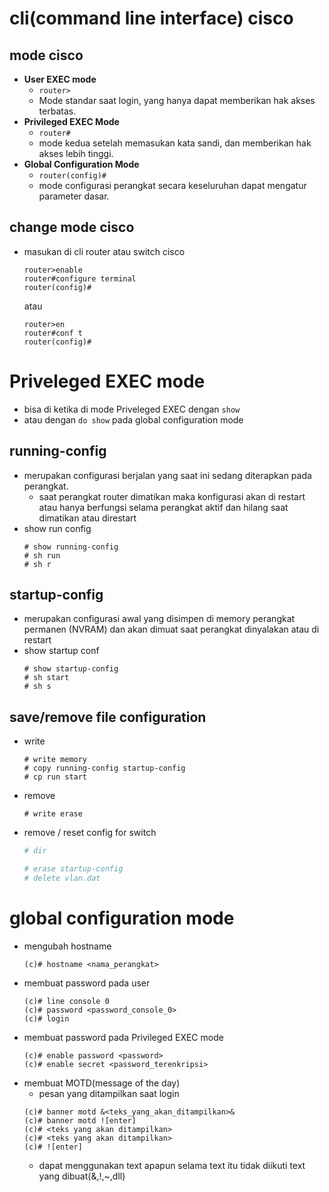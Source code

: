 # cli(command line interface) cisco
## mode cisco
- **User EXEC mode**
  - ```router>```
  - Mode standar saat login, yang hanya dapat memberikan hak akses terbatas.
- **Privileged EXEC Mode**
  - ```router#```
  - mode kedua setelah memasukan kata sandi, dan memberikan hak akses lebih tinggi.
- **Global Configuration Mode**
  - ```router(config)#```
  - mode configurasi perangkat secara keseluruhan dapat mengatur parameter dasar.

## change mode cisco
- masukan di cli router atau switch cisco
  ```
  router>enable
  router#configure terminal
  router(config)#
  ```
  atau
  ```
  router>en
  router#conf t
  router(config)#
  ```

# Priveleged EXEC mode
- bisa di ketika di mode Priveleged EXEC dengan ```show```
- atau dengan ```do show``` pada global configuration mode

## running-config
- merupakan configurasi berjalan yang saat ini sedang diterapkan pada perangkat.
  - saat perangkat router dimatikan maka konfigurasi akan di restart atau hanya berfungsi selama perangkat aktif dan hilang saat dimatikan atau direstart
- show run config
  ```
  # show running-config
  # sh run
  # sh r 
  ```

## startup-config
- merupakan configurasi awal yang disimpen di memory perangkat permanen (NVRAM) dan akan dimuat saat perangkat dinyalakan atau di restart
- show startup conf
  ```
  # show startup-config
  # sh start
  # sh s
  ```

## save/remove file configuration
- write
  ```
  # write memory
  # copy running-config startup-config
  # cp run start
  ```
- remove
  ```
  # write erase
  ```
- remove / reset config for switch
  ```bash
  # dir

  # erase startup-config
  # delete vlan.dat
  ```

# global configuration mode
- mengubah hostname
  ```
  (c)# hostname <nama_perangkat>
  ```
- membuat password pada user
  ```
  (c)# line console 0
  (c)# password <password_console_0>
  (c)# login
  ```
- membuat password pada Privileged EXEC mode
  ```
  (c)# enable password <password>
  (c)# enable secret <password_terenkripsi>
  ```
- membuat MOTD(message of the day)
  - pesan yang ditampilkan saat login
  ```
  (c)# banner motd &<teks_yang_akan_ditampilkan>&
  (c)# banner motd ![enter]
  (c)# <teks yang akan ditampilkan>
  (c)# <teks yang akan ditampilkan>
  (c)# ![enter]
  ```
  - dapat menggunakan text apapun selama text itu tidak diikuti text yang dibuat(&,!,~,dll)